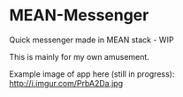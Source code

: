 # MEAN-Messenger
Quick messenger made in MEAN stack - WIP

This is mainly for my own amusement.

Example image of app here (still in progress): <a href="http://i.imgur.com/PrbA2Da.jpg">http://i.imgur.com/PrbA2Da.jpg</a>
